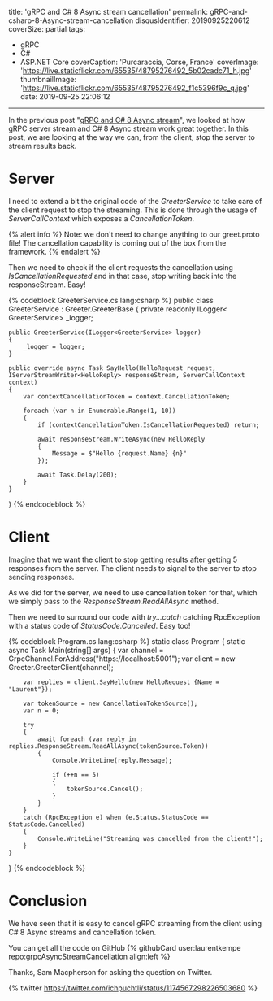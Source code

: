 title: 'gRPC and C# 8 Async stream cancellation'
permalink: gRPC-and-csharp-8-Async-stream-cancellation
disqusIdentifier: 20190925220612
coverSize: partial
tags:
  - gRPC
  - C#
  - ASP.NET Core
coverCaption: 'Purcaraccia, Corse, France'
coverImage: 'https://live.staticflickr.com/65535/48795276492_5b02cadc71_h.jpg'
thumbnailImage: 'https://live.staticflickr.com/65535/48795276492_f1c5396f9c_q.jpg'
date: 2019-09-25 22:06:12
---
In the previous post "[gRPC and C# 8 Async stream](https://laurentkempe.com/2019/09/18/gRPC-and-csharp-8-Async-stream/)", we looked at how gRPC server stream and C# 8 Async stream work great together. In this post, we are looking at the way we can, from the client, stop the server to stream results back.
<!-- more -->
# Server

I need to extend a bit the original code of the *GreeterService* to take care of the client request to stop the streaming. This is done through the usage of *ServerCallContext* which exposes a *CancellationToken*.

{% alert info %}
Note: we don't need to change anything to our greet.proto file! The cancellation capability is coming out of the box from the framework.
{% endalert %}

Then we need to check if the client requests the cancellation using *IsCancellationRequested* and in that case, stop writing back into the responseStream. Easy!

{% codeblock GreeterService.cs lang:csharp %}
public class GreeterService : Greeter.GreeterBase
{
    private readonly ILogger< GreeterService> _logger;

    public GreeterService(ILogger<GreeterService> logger)
    {
        _logger = logger;
    }

    public override async Task SayHello(HelloRequest request, IServerStreamWriter<HelloReply> responseStream, ServerCallContext context)
    {
        var contextCancellationToken = context.CancellationToken;

        foreach (var n in Enumerable.Range(1, 10))
        {
            if (contextCancellationToken.IsCancellationRequested) return;

            await responseStream.WriteAsync(new HelloReply
            {
                Message = $"Hello {request.Name} {n}"
            });

            await Task.Delay(200);
        }
    }
}
{% endcodeblock %}

# Client

Imagine that we want the client to stop getting results after getting 5 responses from the server. The client needs to signal to the server to stop sending responses.

As we did for the server, we need to use cancellation token for that, which we simply pass to the *ResponseStream.ReadAllAsync* method.

Then we need to surround our code with *try...catch* catching RpcException with a status code of *StatusCode.Cancelled*. Easy too!

{% codeblock Program.cs lang:csharp %}
static class Program
{
    static async Task Main(string[] args)
    {
        var channel = GrpcChannel.ForAddress("https://localhost:5001");
        var client = new Greeter.GreeterClient(channel);

        var replies = client.SayHello(new HelloRequest {Name = "Laurent"});

        var tokenSource = new CancellationTokenSource();
        var n = 0;

        try
        {
            await foreach (var reply in replies.ResponseStream.ReadAllAsync(tokenSource.Token))
            {
                Console.WriteLine(reply.Message);

                if (++n == 5)
                {
                    tokenSource.Cancel();
                }
            }
        }
        catch (RpcException e) when (e.Status.StatusCode == StatusCode.Cancelled)
        {
            Console.WriteLine("Streaming was cancelled from the client!");
        }
    }
}
{% endcodeblock %}

# Conclusion

We have seen that it is easy to cancel gRPC streaming from the client using C# 8 Async streams and cancellation token.

You can get all the code on GitHub
{% githubCard user:laurentkempe repo:grpcAsyncStreamCancellation align:left %}

Thanks, Sam Macpherson for asking the question on Twitter.

{% twitter https://twitter.com/ichpuchtli/status/1174567298226503680 %}
